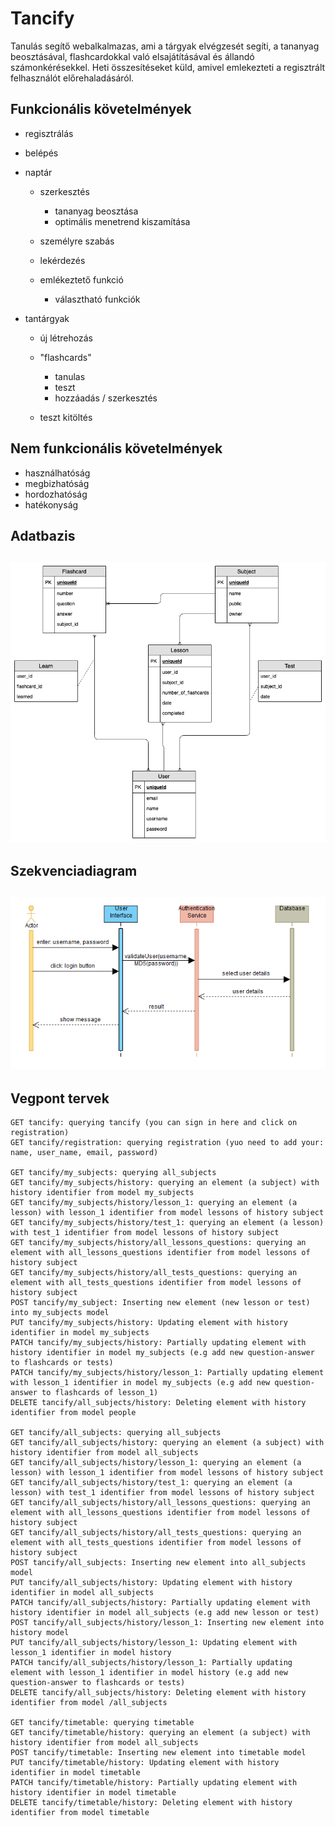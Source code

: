 # Tancify

Tanulás segítő webalkalmazas, ami a tárgyak elvégzesét segíti, a tananyag beosztásával, flashcardokkal való elsajátításával és állandó számonkérésekkel. Heti összesítéseket küld, amivel emlekezteti a regisztrált felhasználót előrehaladásáról.

## Funkcionális követelmények

* regisztrálás
* belépés
* naptár 

    * szerkesztés

        * tananyag beosztása
        * optimális menetrend kiszamítása

    * személyre szabás
    * lekérdezés
    * emlékeztető funkció

        * választható funkciók

* tantárgyak

    * új létrehozás
    * "flashcards"

        * tanulas
        * teszt
        * hozzáadás / szerkesztés

    * teszt kitöltés

## Nem funkcionális követelmények

* használhatóság
* megbizhatóság
* hordozhatóság
* hatékonyság

## Adatbazis

<h2 align="center">
<img src="img/database_uml.png" alt="database_uml" width="661">
</h2>

## Szekvenciadiagram

<h2 align="center">
<img src="img/login_sequence.PNG" alt="login_sequence" width="664">
</h2>

## Vegpont tervek 

    GET tancify: querying tancify (you can sign in here and click on registration)
    GET tancify/registration: querying registration (yuo need to add your: name, user_name, email, password) 

    GET tancify/my_subjects: querying all_subjects
    GET tancify/my_subjects/history: querying an element (a subject) with history identifier from model my_subjects
    GET tancify/my_subjects/history/lesson_1: querying an element (a lesson) with lesson_1 identifier from model lessons of history subject
    GET tancify/my_subjects/history/test_1: querying an element (a lesson) with test_1 identifier from model lessons of history subject
    GET tancify/my_subjects/history/all_lessons_questions: querying an element with all_lessons_questions identifier from model lessons of history subject
    GET tancify/my_subjects/history/all_tests_questions: querying an element with all_tests_questions identifier from model lessons of history subject
    POST tancify/my_subject: Inserting new element (new lesson or test) into my_subjects model
    PUT tancify/my_subjects/history: Updating element with history identifier in model my_subjects
    PATCH tancify/my_subjects/history: Partially updating element with history identifier in model my_subjects (e.g add new question-answer to flashcards or tests)
    PATCH tancify/my_subjects/history/lesson_1: Partially updating element with lesson_1 identifier in model my_subjects (e.g add new question-answer to flashcards of lesson_1)
    DELETE tancify/all_subjects/history: Deleting element with history identifier from model people

    GET tancify/all_subjects: querying all_subjects
    GET tancify/all_subjects/history: querying an element (a subject) with history identifier from model all_subjects
	GET tancify/all_subjects/history/lesson_1: querying an element (a lesson) with lesson_1 identifier from model lessons of history subject
    GET tancify/all_subjects/history/test_1: querying an element (a lesson) with test_1 identifier from model lessons of history subject
    GET tancify/all_subjects/history/all_lessons_questions: querying an element with all_lessons_questions identifier from model lessons of history subject
    GET tancify/all_subjects/history/all_tests_questions: querying an element with all_tests_questions identifier from model lessons of history subject
    POST tancify/all_subjects: Inserting new element into all_subjects model
    PUT tancify/all_subjects/history: Updating element with history identifier in model all_subjects
    PATCH tancify/all_subjects/history: Partially updating element with history identifier in model all_subjects (e.g add new lesson or test)
	POST tancify/all_subjects/history/lesson_1: Inserting new element into history model
    PUT tancify/all_subjects/history/lesson_1: Updating element with lesson_1 identifier in model history
    PATCH tancify/all_subjects/history/lesson_1: Partially updating element with lesson_1 identifier in model history (e.g add new question-answer to flashcards or tests)
    DELETE tancify/all_subjects/history: Deleting element with history identifier from model /all_subjects

    GET tancify/timetable: querying timetable
    GET tancify/timetable/history: querying an element (a subject) with history identifier from model all_subjects
    POST tancify/timetable: Inserting new element into timetable model
    PUT tancify/timetable/history: Updating element with history identifier in model timetable
    PATCH tancify/timetable/history: Partially updating element with history identifier in model timetable
    DELETE tancify/timetable/history: Deleting element with history identifier from model timetable